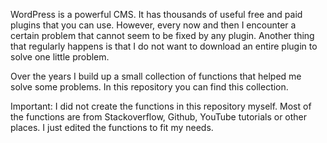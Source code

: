 WordPress is a powerful CMS. It has thousands of useful free and paid plugins that you can use. However, every now and then I encounter a certain problem that cannot seem to be fixed by any plugin. Another thing that regularly happens is that I do not want to download an entire plugin to solve one little problem.

Over the years I build up a small collection of functions that helped me solve some problems. In this repository you can find this collection.

Important: I did not create the functions in this repository myself. Most of the functions are from Stackoverflow, Github, YouTube tutorials or other places. I just edited the functions to fit my needs.
